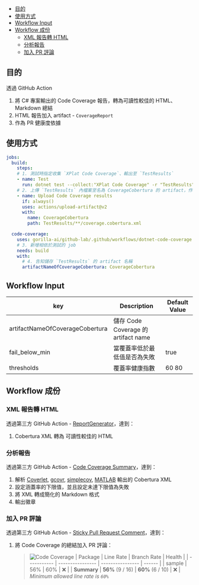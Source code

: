 - [目的](#目的)
- [使用方式](#使用方式)
- [Workflow Input](#workflow-input)
- [Workflow 成份](#workflow-成份)
  - [XML 報告轉 HTML](#xml-報告轉-html)
  - [分析報告](#分析報告)
  - [加入 PR 評論](#加入-pr-評論)

## 目的

透過 GitHub Action 
1. 將 C# 專案輸出的 Code Coverage 報告，轉為可讀性較佳的 HTML、Markdown 總結
2. HTML 報告加入 artifact - `CoverageReport`
3. 作為 PR 健康度依據

## 使用方式

```yml
jobs:
  build:
    steps:
    # 1. 測試時指定收集 `XPlat Code Coverage`、輸出至 `TestResults`
    - name: Test
      run: dotnet test --collect:"XPlat Code Coverage" -r "TestResults"
    # 2. 上傳 `TestResults` 內檔案至名為 CoverageCobertura 的 artifact，作為 dotnet-code-coverage.yml 取得的來源
    - name: Upload Code Coverage results
      if: always()
      uses: actions/upload-artifact@v2
      with:
        name: CoverageCobertura
        path: TestResults/**/coverage.cobertura.xml

  code-coverage:
    uses: gorilla-ai/github-lab/.github/workflows/dotnet-code-coverage.yml@main
    # 3. 新增相依於測試的 job
    needs: build
    with:
      # 4. 告知儲存 `TestResults` 的 artifact 名稱
      artifactNameOfCoverageCobertura: CoverageCobertura
```

## Workflow Input

| key                             | Description                         | Default Value |
| ------------------------------- | ----------------------------------- | ------------- |
| artifactNameOfCoverageCobertura | 儲存 Code Coverage 的 artifact name |               |
| fail_below_min                  | 當覆蓋率低於最低值是否為失敗        | true          |
| thresholds                      | 覆蓋率健康指數                      | 60 80         |

## Workflow 成份
### XML 報告轉 HTML

透過第三方 GitHub Action - [ReportGenerator]，達到：
1. Cobertura XML 轉為 可讀性較佳的 HTML

### 分析報告

透過第三方 GitHub Action - [Code Coverage Summary]，達到：
1. 解析 [Coverlet], [gcovr], [simplecov], [MATLAB] 輸出的 Cobertura XML
2. 設定涵蓋率的下限值，並且設定未達下限值為失敗
3. 將 XML 轉成簡化的 Markdown 格式
4. 輸出徽章

### 加入 PR 評論

透過第三方 GitHub Action - [Sticky Pull Request Comment]，達到：
1. 將 Code Coverage 的總結加入 PR 評論：
    > ![Code Coverage](https://img.shields.io/badge/Code%20Coverage-56%25-critical?style=flat)
    > | Package     | Line Rate        | Branch Rate      | Health |
    > | ----------- | ---------------- | ---------------- | ------ |
    > | sample      | 56%              | 60%              | ❌      |
    > | **Summary** | **56%** (9 / 16) | **60%** (6 / 10) | ❌      |
    > _Minimum allowed line rate is `60%`_

[ReportGenerator]: https://github.com/danielpalme/ReportGenerator-GitHub-Action
[Code Coverage Summary]: https://github.com/marketplace/actions/code-coverage-summary
[Sticky Pull Request Comment]: https://github.com/marketplace/actions/sticky-pull-request-comment
[Coverlet]: https://github.com/coverlet-coverage/coverlet
[gcovr]: https://github.com/gcovr/gcovr
[simplecov]: https://github.com/simplecov-ruby/simplecov
[MATLAB]: https://uk.mathworks.com/help/matlab/ref/matlab.unittest.plugins.codecoverageplugin-class.html
[coverlet.collector]: https://www.nuget.org/packages/coverlet.collector